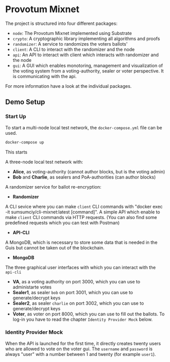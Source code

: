 # Provotum Mixnet

The project is structured into four different packages:

- `node`: The Provotum Mixnet implemented using Substrate
- `crypto`: A cryptographic library implementing all algorithms and proofs
- `randomizer`: A service to randomizes the voters ballots'
- `client`: A CLI to interact with the randomizer and the node
- `api`: An API to interact with client which interacts with randomizer and the node
- `gui`: A GUI which enables monotoring, management and visualization of the voting system from a voting-authority, sealer or voter perspective. It is communicating with the api. 

For more information have a look at the individual packages.

## Demo Setup

### Start Up

To start a multi-node local test network, the `docker-compose.yml` file can be used.

```bash
docker-compose up
```

This starts 

A three-node local test network with:
- **Alice**, as voting-authority (cannot author blocks, but is the voting admin)
- **Bob** and **Charlie**, as sealers and PoA-authorities (can author blocks)

A randomizer service for ballot re-encryption:
- **Randomizer**

A CLI sevice where you can make `client` CLI commands with "docker exec -it sumsumciy/cli-mixnet:latest [command]". A simple API which enable to make `client` CLI commands via HTTP requests. (You can also find some predefined requests which you can test with Postman)
- **API-CLI**

A MongoDB, which is necessary to store some data that is needed in the Guis but cannot be taken out of the blockchain. 
- **MongoDB**

The three graphical user interfaces with which you can interact with the `api-cli` 
- **VA**, as a voting authority on port 3000, which you can use to administarte votes
- **Sealer1**, as sealer `bob` on port 3001, which you can use to generate/decrypt keys
- **Sealer2**, as sealer `charlie` on port 3002, which you can use to generate/decrypt keys
- **Voter**, as voter on port 8000, which you can use to fill out the ballots. To log-in you have to read the chapter `Identity Provider Mock` below.


### Identity Provider Mock

When the API is launched for the first time, it directly creates twenty users who are allowed to vote on the voter gui. The `username` and `password` is always "user" with a number between 1 and twenty (for example `user1`).
